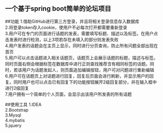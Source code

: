 ## 一个基于spring boot简单的论坛项目

##功能
1.借助GitHub进行第三方登录，并且将相关登录信息存入数据库  
2.将登录token存入cookie，使用户不必每次打开都需要重新登录  
3.用户可在专门的页面进行话题的发表，需要填写标题、描述以及标签。在用户点击发表时进行检测，以上3项若存在未填入的部分则发表失败  
4.用户发表的话题会在主页上显示，同时进行分页查询，防止所有问题全部出现在首页  
5.用户可以点击话题进入相关话题页，话题页上会展示话题的标题，描述与标签。同时页面右侧会根据标签在数据库中进行正则查找推荐含有相同标签的话题。同时，若该用户为话题发起人，则页面追加编辑按钮，用户可对问题进行重新编辑  
6.用户可在话题页上对话题进行回复，回复后页面会进行刷新，并显示用户的回复。同时用户也可以点击已有回复下的功能按钮展开2级回复部分，并在输入框中进行2级回复  
7.用户拥有一个简单的个人页面，会显示出该用户所发表的所有话题  

##使用工具
1.IDEA  
2.Bootstrap  
3.Mysql  
4.mybatis  
5.jquery  
